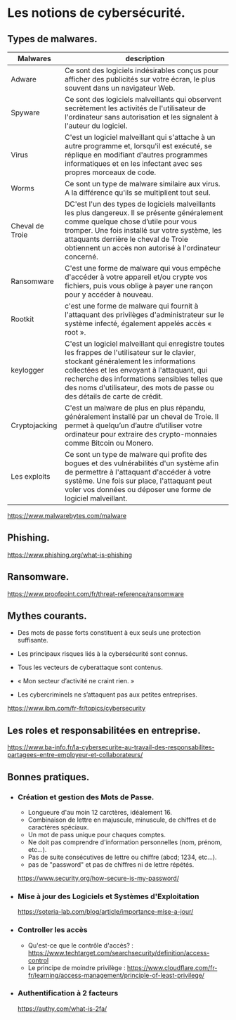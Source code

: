 # Les notions de cybersécurité.

## Types de malwares.

| Malwares | description |
| - | - |
| Adware | Ce sont des logiciels indésirables conçus pour afficher des publicités sur votre écran, le plus souvent dans un navigateur Web. |
| Spyware | Ce sont des logiciels malveillants qui observent secrètement les activités de l'utilisateur de l'ordinateur sans autorisation et les signalent à l'auteur du logiciel. |
| Virus | C'est un logiciel malveillant qui s'attache à un autre programme et, lorsqu'il est exécuté, se réplique en modifiant d'autres programmes informatiques et en les infectant avec ses propres morceaux de code. |
| Worms | Ce sont un type de malware similaire aux virus. A la différence qu'ils se multiplient tout seul. |
| Cheval de Troie | DC'est l'un des types de logiciels malveillants les plus dangereux. Il se présente généralement comme quelque chose d’utile pour vous tromper. Une fois installé sur votre système, les attaquants derrière le cheval de Troie obtiennent un accès non autorisé à l'ordinateur concerné. |
| Ransomware | C'est une forme de malware qui vous empêche d'accéder à votre appareil et/ou crypte vos fichiers, puis vous oblige à payer une rançon pour y accéder à nouveau. |
| Rootkit  | c'est une forme de malware qui fournit à l'attaquant des privilèges d'administrateur sur le système infecté, également appelés accès « root ». |
| keylogger | C'est un logiciel malveillant qui enregistre toutes les frappes de l'utilisateur sur le clavier, stockant généralement les informations collectées et les envoyant à l'attaquant, qui recherche des informations sensibles telles que des noms d'utilisateur, des mots de passe ou des détails de carte de crédit. |
| Cryptojacking | C'est un malware de plus en plus répandu, généralement installé par un cheval de Troie. Il permet à quelqu’un d’autre d’utiliser votre ordinateur pour extraire des crypto-monnaies comme Bitcoin ou Monero. |
| Les exploits | Ce sont un type de malware qui profite des bogues et  des vulnérabilités  d'un système afin de permettre à l'attaquant d'accéder à votre système. Une fois sur place, l'attaquant peut voler vos données ou déposer une forme de logiciel malveillant. |

https://www.malwarebytes.com/malware

## Phishing.

https://www.phishing.org/what-is-phishing

## Ransomware.

https://www.proofpoint.com/fr/threat-reference/ransomware

## Mythes courants.

- Des mots de passe forts constituent à eux seuls une protection suffisante.

- Les principaux risques liés à la cybersécurité sont connus.

- Tous les vecteurs de cyberattaque sont contenus.

- « Mon secteur d’activité ne craint rien. »

- Les cybercriminels ne s’attaquent pas aux petites entreprises.

https://www.ibm.com/fr-fr/topics/cybersecurity

## Les roles et responsabilitées en entreprise.

https://www.ba-info.fr/la-cybersecurite-au-travail-des-responsabilites-partagees-entre-employeur-et-collaborateurs/

## Bonnes pratiques.

- ### Création et gestion des Mots de Passe.

    - Longueure d'au moin 12 carctères, idéalement 16.
    - Combinaison de lettre en majuscule, minuscule, de chiffres et de caractères spéciaux.
    - Un mot de pass unique pour chaques comptes.
    - Ne doit pas comprendre d'information personnelles (nom, prénom, etc...).
    - Pas de suite consécutives de lettre ou chiffre (abcd; 1234, etc...).
    - pas de "password" et pas de chiffres ni de lettre répétés.

    https://www.security.org/how-secure-is-my-password/

- ### Mise à jour des Logiciels et Systèmes d'Exploitation

    https://soteria-lab.com/blog/article/importance-mise-a-jour/

- ### Controller les accès

    - Qu'est-ce que le contrôle d'accès? : https://www.techtarget.com/searchsecurity/definition/access-control
    - Le principe de moindre privilège : https://www.cloudflare.com/fr-fr/learning/access-management/principle-of-least-privilege/

- ### Authentification à 2 facteurs
    https://authy.com/what-is-2fa/




